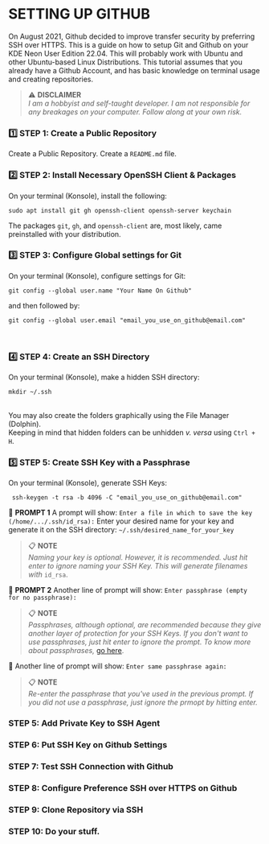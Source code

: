 # SETTING UP GITHUB
On August 2021, Github decided to improve transfer security by preferring SSH over HTTPS. This is a guide on how to setup Git and Github on your KDE Neon User Edition 22.04. This will probably work with Ubuntu and other Ubuntu-based Linux Distributions.
This tutorial assumes that you already have a Github Account, and has basic knowledge on terminal usage and creating repositories. <br/>
> :warning: **DISCLAIMER** <br/>
> *I am a hobbyist and self-taught developer. I am not responsible for any breakages on your computer. Follow along at your own risk.* <br/> 

### :one: STEP 1: Create a Public Repository
Create a Public Repository. Create a `README.md` file. <br/>

### :two: STEP 2: Install Necessary OpenSSH Client & Packages
On your terminal (Konsole), install the following:
```
sudo apt install git gh openssh-client openssh-server keychain
```
The packages `git`, `gh`, and `openssh-client` are, most likely, came preinstalled with your distribution. <br/>

### :three: STEP 3: Configure Global settings for Git
On your terminal (Konsole), configure settings for Git:
```
git config --global user.name "Your Name On Github"
```
and then followed by:
```
git config --global user.email "email_you_use_on_github@email.com"
```
<br/>

### :four: STEP 4: Create an SSH Directory
On your terminal (Konsole), make a hidden SSH directory:
```
mkdir ~/.ssh
```
<br/>
You may also create the folders graphically using the File Manager (Dolphin). <br/>
Keeping in mind that hidden folders can be unhidden <i>v. versa</i> using <code>Ctrl + H</code>. <br/>

### :five: STEP 5: Create SSH Key with a Passphrase
On your terminal (Konsole), generate SSH Keys:
```
 ssh-keygen -t rsa -b 4096 -C "email_you_use_on_github@email.com"
```

:large_blue_circle: **PROMPT 1**
A prompt will show:
```Enter a file in which to save the key (/home/.../.ssh/id_rsa):```
Enter your desired name for your key and generate it on the SSH directory: 
```~/.ssh/desired_name_for_your_key```
> :clipboard: **NOTE** <br/>
> *Naming your key is optional. However, it is recommended. Just hit enter to ignore naming your SSH Key. This will generate filenames with* `id_rsa`. <br/>

:large_blue_circle: **PROMPT 2**
Another line of prompt will show:
```Enter passphrase (empty for no passphrase):```
> :clipboard: **NOTE** <br/>
> *Passphrases, although optional, are recommended because they give another layer of protection for your SSH Keys. If you don't want to use passphrases, just hit enter to ignore the prompt. To know more about passphrases,* [go here](https://docs.github.com/en/authentication/connecting-to-github-with-ssh/working-with-ssh-key-passphrases).

:large_blue_circle:
Another line of prompt will show:
```Enter same passphrase again:```
> :clipboard: **NOTE** <br/>
> *Re-enter the passphrase that you've used in the previous prompt. If you did not use a passphrase, just ignore the prmopt by hitting enter.*

### STEP 5: Add Private Key to SSH Agent
### STEP 6: Put SSH Key on Github Settings
### STEP 7: Test SSH Connection with Github
### STEP 8: Configure Preference SSH over HTTPS on Github
### STEP 9: Clone Repository via SSH
### STEP 10: Do your stuff.
